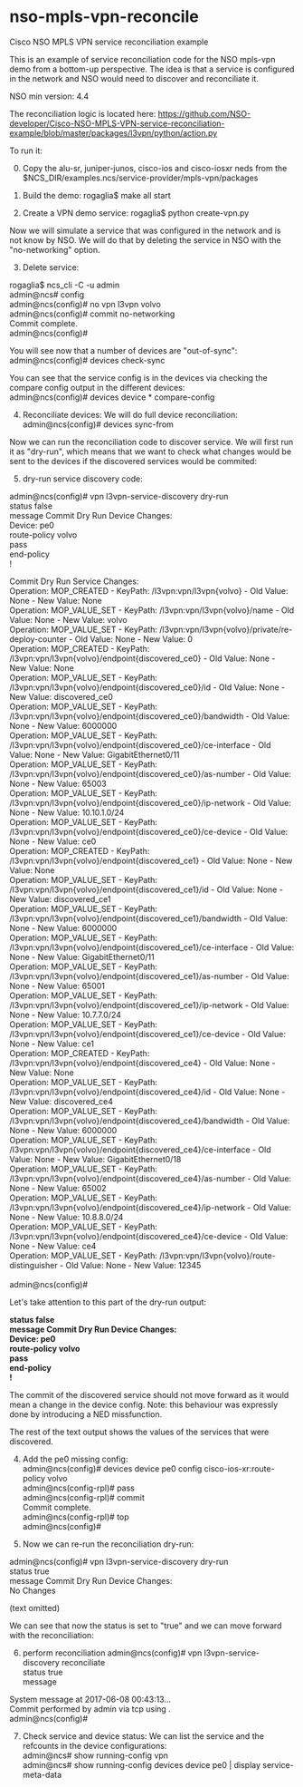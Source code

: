 # nso-mpls-vpn-reconcile
Cisco NSO MPLS VPN service reconciliation example

This is an example of service reconciliation code for the NSO mpls-vpn demo from a bottom-up perspective. The idea is that a service is configured in the network and NSO would need to discover and reconciliate it.

NSO min version: 4.4

The reconciliation logic is located here: https://github.com/NSO-developer/Cisco-NSO-MPLS-VPN-service-reconciliation-example/blob/master/packages/l3vpn/python/action.py

To run it:

0) Copy the alu-sr, juniper-junos, cisco-ios and cisco-iosxr  neds from the $NCS_DIR/examples.ncs/service-provider/mpls-vpn/packages

1) Build the demo: rogaglia$ make all start

2) Create a VPN demo service: rogaglia$ python create-vpn.py 

Now we will simulate a service that was configured in the network and is not know by NSO. We will do that by deleting the service in NSO with the "no-networking" option.

3) Delete service: 

rogaglia$ ncs_cli -C -u admin<br />
admin@ncs# config<br />
admin@ncs(config)# no vpn l3vpn volvo <br />
admin@ncs(config)# commit no-networking <br />
Commit complete.<br />
admin@ncs(config)#<br />

You will see now that a number of devices are "out-of-sync":<br />
admin@ncs(config)# devices check-sync 

You can see that the service config is in the devices via checking the compare config output in the different devices:<br />
admin@ncs(config)# devices device * compare-config

4) Reconciliate devices: We will do full device reconciliation:<br />
admin@ncs(config)# devices sync-from

Now we can run the reconciliation code to discover service. We will first run it as "dry-run", which means that we want to check what changes would be sent to the devices if the discovered services would be commited:

5) dry-run service discovery code: 

admin@ncs(config)# vpn l3vpn-service-discovery dry-run <br />
status false<br />
message Commit Dry Run Device Changes: <br />
Device: pe0 <br />
route-policy volvo<br />
  pass<br />
 end-policy<br />
!<br />

Commit Dry Run Service Changes: <br />
Operation: MOP_CREATED - KeyPath: /l3vpn:vpn/l3vpn{volvo} - Old Value: None - New Value: None <br />
Operation: MOP_VALUE_SET - KeyPath: /l3vpn:vpn/l3vpn{volvo}/name - Old Value: None - New Value: volvo <br />
Operation: MOP_VALUE_SET - KeyPath: /l3vpn:vpn/l3vpn{volvo}/private/re-deploy-counter - Old Value: None - New Value: 0 <br />
Operation: MOP_CREATED - KeyPath: /l3vpn:vpn/l3vpn{volvo}/endpoint{discovered_ce0} - Old Value: None - New Value: None <br />
Operation: MOP_VALUE_SET - KeyPath: /l3vpn:vpn/l3vpn{volvo}/endpoint{discovered_ce0}/id - Old Value: None - New Value: discovered_ce0 <br />
Operation: MOP_VALUE_SET - KeyPath: /l3vpn:vpn/l3vpn{volvo}/endpoint{discovered_ce0}/bandwidth - Old Value: None - New Value: 6000000 <br />
Operation: MOP_VALUE_SET - KeyPath: /l3vpn:vpn/l3vpn{volvo}/endpoint{discovered_ce0}/ce-interface - Old Value: None - New Value: GigabitEthernet0/11 <br />
Operation: MOP_VALUE_SET - KeyPath: /l3vpn:vpn/l3vpn{volvo}/endpoint{discovered_ce0}/as-number - Old Value: None - New Value: 65003 <br />
Operation: MOP_VALUE_SET - KeyPath: /l3vpn:vpn/l3vpn{volvo}/endpoint{discovered_ce0}/ip-network - Old Value: None - New Value: 10.10.1.0/24 <br />
Operation: MOP_VALUE_SET - KeyPath: /l3vpn:vpn/l3vpn{volvo}/endpoint{discovered_ce0}/ce-device - Old Value: None - New Value: ce0 <br />
Operation: MOP_CREATED - KeyPath: /l3vpn:vpn/l3vpn{volvo}/endpoint{discovered_ce1} - Old Value: None - New Value: None <br />
Operation: MOP_VALUE_SET - KeyPath: /l3vpn:vpn/l3vpn{volvo}/endpoint{discovered_ce1}/id - Old Value: None - New Value: discovered_ce1 <br />
Operation: MOP_VALUE_SET - KeyPath: /l3vpn:vpn/l3vpn{volvo}/endpoint{discovered_ce1}/bandwidth - Old Value: None - New Value: 6000000 <br />
Operation: MOP_VALUE_SET - KeyPath: /l3vpn:vpn/l3vpn{volvo}/endpoint{discovered_ce1}/ce-interface - Old Value: None - New Value: GigabitEthernet0/11 <br />
Operation: MOP_VALUE_SET - KeyPath: /l3vpn:vpn/l3vpn{volvo}/endpoint{discovered_ce1}/as-number - Old Value: None - New Value: 65001 <br />
Operation: MOP_VALUE_SET - KeyPath: /l3vpn:vpn/l3vpn{volvo}/endpoint{discovered_ce1}/ip-network - Old Value: None - New Value: 10.7.7.0/24<br /> 
Operation: MOP_VALUE_SET - KeyPath: /l3vpn:vpn/l3vpn{volvo}/endpoint{discovered_ce1}/ce-device - Old Value: None - New Value: ce1 <br />
Operation: MOP_CREATED - KeyPath: /l3vpn:vpn/l3vpn{volvo}/endpoint{discovered_ce4} - Old Value: None - New Value: None <br />
Operation: MOP_VALUE_SET - KeyPath: /l3vpn:vpn/l3vpn{volvo}/endpoint{discovered_ce4}/id - Old Value: None - New Value: discovered_ce4 <br />
Operation: MOP_VALUE_SET - KeyPath: /l3vpn:vpn/l3vpn{volvo}/endpoint{discovered_ce4}/bandwidth - Old Value: None - New Value: 6000000 <br />
Operation: MOP_VALUE_SET - KeyPath: /l3vpn:vpn/l3vpn{volvo}/endpoint{discovered_ce4}/ce-interface - Old Value: None - New Value: GigabitEthernet0/18 <br />
Operation: MOP_VALUE_SET - KeyPath: /l3vpn:vpn/l3vpn{volvo}/endpoint{discovered_ce4}/as-number - Old Value: None - New Value: 65002 <br />
Operation: MOP_VALUE_SET - KeyPath: /l3vpn:vpn/l3vpn{volvo}/endpoint{discovered_ce4}/ip-network - Old Value: None - New Value: 10.8.8.0/24<br /> 
Operation: MOP_VALUE_SET - KeyPath: /l3vpn:vpn/l3vpn{volvo}/endpoint{discovered_ce4}/ce-device - Old Value: None - New Value: ce4 <br />
Operation: MOP_VALUE_SET - KeyPath: /l3vpn:vpn/l3vpn{volvo}/route-distinguisher - Old Value: None - New Value: 12345 <br />
<br />
admin@ncs(config)# <br />

Let's take attention to this part of the dry-run output:

**status false**<br />
**message Commit Dry Run Device Changes:** <br />
**Device: pe0** <br />
**route-policy volvo**<br />
  **pass**<br />
 **end-policy**<br />
**!**<br />

The commit of the discovered service should not move forward as it would mean a change in the device config. Note: this behaviour was expressly done by introducing a NED missfunction.

The rest of the text output shows the values of the services that were discovered.

4) Add the pe0 missing config:<br />
admin@ncs(config)# devices device pe0 config cisco-ios-xr:route-policy volvo <br />
admin@ncs(config-rpl)# pass<br />
admin@ncs(config-rpl)# commit<br />
Commit complete.<br />
admin@ncs(config-rpl)# top<br />
admin@ncs(config)#<br />

5) Now we can re-run the reconciliation dry-run:

admin@ncs(config)# vpn l3vpn-service-discovery dry-run <br />
status true<br />
message Commit Dry Run Device Changes: <br />
No Changes <br />

(text omitted)

We can see that now the status is set to "true" and we can move forward with the reconciliation:

6) perform reconciliation
admin@ncs(config)# vpn l3vpn-service-discovery reconciliate  <br />
status true <br />
message  <br />

System message at 2017-06-08 00:43:13... <br />
Commit performed by admin via tcp using . <br />
admin@ncs(config)# <br />

7) Check service and device status:
We can list the service and the refcounts in the device configurations:<br />
admin@ncs# show running-config vpn <br />
admin@ncs# show running-config devices device pe0 | display service-meta-data <br />
